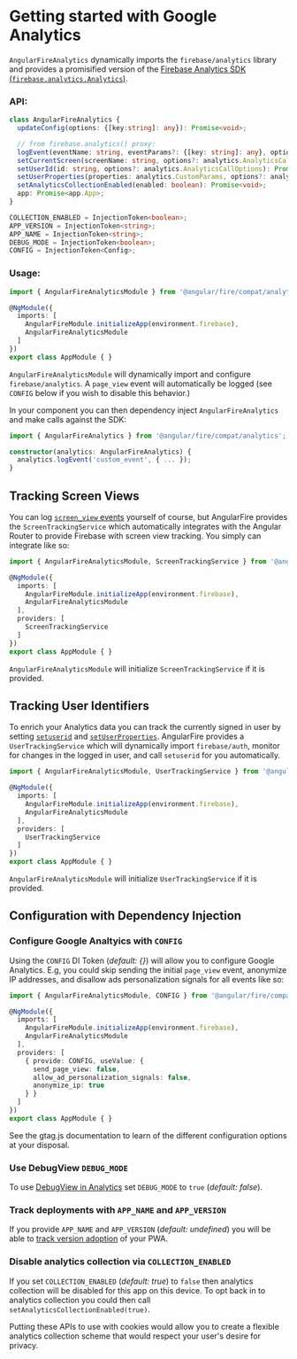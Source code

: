 # Getting started with Google Analytics

`AngularFireAnalytics` dynamically imports the `firebase/analytics` library and provides a promisified version of the [Firebase Analytics SDK (`firebase.analytics.Analytics`)](https://firebase.google.com/docs/reference/js/firebase.analytics.Analytics.html).

### API:

```ts
class AngularFireAnalytics {
  updateConfig(options: {[key:string]: any}): Promise<void>;

  // from firebase.analytics() proxy:
  logEvent(eventName: string, eventParams?: {[key: string]: any}, options?: analytics.AnalyticsCallOptions): Promise<void>;
  setCurrentScreen(screenName: string, options?: analytics.AnalyticsCallOptions): Promise<void>;
  setUserId(id: string, options?: analytics.AnalyticsCallOptions): Promise<void>;
  setUserProperties(properties: analytics.CustomParams, options?: analytics.AnalyticsCallOptions): Promise<void>;
  setAnalyticsCollectionEnabled(enabled: boolean): Promise<void>;
  app: Promise<app.App>;
}

COLLECTION_ENABLED = InjectionToken<boolean>;
APP_VERSION = InjectionToken<string>;
APP_NAME = InjectionToken<string>;
DEBUG_MODE = InjectionToken<boolean>;
CONFIG = InjectionToken<Config>;
```

### Usage:

```ts
import { AngularFireAnalyticsModule } from '@angular/fire/compat/analytics';

@NgModule({
  imports: [
    AngularFireModule.initializeApp(environment.firebase),
    AngularFireAnalyticsModule
  ]
})
export class AppModule { }
```

`AngularFireAnalyticsModule` will dynamically import and configure `firebase/analytics`. A `page_view` event will automatically be logged (see `CONFIG` below if you wish to disable this behavior.)

In your component you can then dependency inject `AngularFireAnalytics` and make calls against the SDK:

```ts
import { AngularFireAnalytics } from '@angular/fire/compat/analytics';

constructor(analytics: AngularFireAnalytics) {
  analytics.logEvent('custom_event', { ... });
}
```

## Tracking Screen Views

You can log [`screen_view` events](https://firebase.google.com/docs/reference/js/firebase.analytics.Analytics.html#parameters_10) yourself of course, but AngularFire provides the `ScreenTrackingService` which automatically integrates with the Angular Router to provide Firebase with screen view tracking. You simply can integrate like so:

```ts
import { AngularFireAnalyticsModule, ScreenTrackingService } from '@angular/fire/compat/analytics';

@NgModule({
  imports: [
    AngularFireModule.initializeApp(environment.firebase),
    AngularFireAnalyticsModule
  ],
  providers: [
    ScreenTrackingService
  ]
})
export class AppModule { }
```

`AngularFireAnalyticsModule` will initialize `ScreenTrackingService` if it is provided.

## Tracking User Identifiers

To enrich your Analytics data you can track the currently signed in user by setting [`setuserid`](https://firebase.google.com/docs/reference/js/firebase.analytics.Analytics.html#setuserid) and [`setUserProperties`](https://firebase.google.com/docs/reference/js/firebase.analytics.Analytics.html#set-user-properties). AngularFire provides a `UserTrackingService` which will dynamically import `firebase/auth`, monitor for changes in the logged in user, and call `setuserid` for you automatically.


```ts
import { AngularFireAnalyticsModule, UserTrackingService } from '@angular/fire/compat/analytics';

@NgModule({
  imports: [
    AngularFireModule.initializeApp(environment.firebase),
    AngularFireAnalyticsModule
  ],
  providers: [
    UserTrackingService
  ]
})
export class AppModule { }
```

`AngularFireAnalyticsModule` will initialize `UserTrackingService` if it is provided.

## Configuration with Dependency Injection

### Configure Google Analtyics with `CONFIG`

Using the `CONFIG` DI Token (*default: {}*) will allow you to configure Google Analytics. E.g, you could skip sending the initial `page_view` event, anonymize IP addresses, and disallow ads personalization signals for all events like so:

```ts
import { AngularFireAnalyticsModule, CONFIG } from '@angular/fire/compat/analytics';

@NgModule({
  imports: [
    AngularFireModule.initializeApp(environment.firebase),
    AngularFireAnalyticsModule
  ],
  providers: [
    { provide: CONFIG, useValue: {
      send_page_view: false,
      allow_ad_personalization_signals: false,
      anonymize_ip: true
    } }
  ]
})
export class AppModule { }
```

See the gtag.js documentation to learn of the different configuration options at your disposal.

### Use DebugView `DEBUG_MODE`

To use [DebugView in Analytics](https://console.firebase.google.com/project/_/analytics/debugview) set `DEBUG_MODE` to `true` (*default: false*).

### Track deployments with `APP_NAME` and `APP_VERSION`

If you provide `APP_NAME` and `APP_VERSION` (*default: undefined*) you will be able to [track version adoption](https://console.firebase.google.com/project/_/analytics/latestrelease) of your PWA.

### Disable analytics collection via `COLLECTION_ENABLED`

If you set `COLLECTION_ENABLED` (*default: true*) to `false` then analytics collection will be disabled for this app on this device. To opt back in to analytics collection you could then call `setAnalyticsCollectionEnabled(true)`.

Putting these APIs to use with cookies would allow you to create a flexible analytics collection scheme that would respect your user's desire for privacy.
